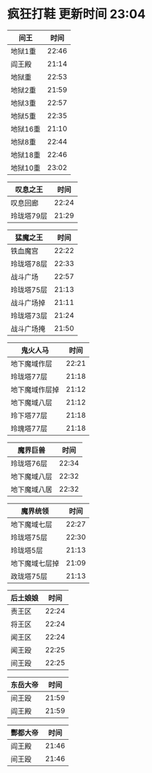 # 疯狂打鞋 更新时间 23:04

| 间王   | 时间    |
|--------|-------|
| 地狱1重 | 22:46 |
| 阎王殿 | 21:14 |
| 地狱重 | 22:53 |
| 地狱2重 | 21:59 |
| 地狱3重 | 22:57 |
| 地狱5重 | 22:35 |
| 地狱16重 | 21:10 |
| 地狱8重 | 22:44 |
| 地狱18重 | 22:46 |
| 地狱10重 | 23:02 |

| 叹息之王   | 时间    |
|--------|-------|
| 叹息回廊 | 22:24 |
| 玲珑塔79层 | 21:29 |

| 猛魔之王   | 时间    |
|--------|-------|
| 铁血魔宫 | 22:22 |
| 玲珑塔78层 | 22:33 |
| 战斗广场 | 22:57 |
| 玲珑塔75层 | 21:13 |
| 战斗广场掉 | 21:11 |
| 玲珑塔73层 | 21:24 |
| 战斗广场掩 | 21:50 |

| 鬼火人马   | 时间    |
|--------|-------|
| 地下魔域作层 | 22:21 |
| 玲珑塔77层 | 21:18 |
| 地下魔域作层掉 | 21:12 |
| 地下魔域八层 | 21:12 |
| 玲下塔77层 | 21:18 |
| 玲瑰塔77层 | 21:18 |

| 魔界巨兽   | 时间    |
|--------|-------|
| 玲珑塔76层 | 22:34 |
| 地下魔域八层 | 22:32 |
| 地下魔域八居 | 22:32 |

| 魔界统领   | 时间    |
|--------|-------|
| 地下魔域七层 | 22:27 |
| 玲珑塔75层 | 22:30 |
| 玲珑塔5层 | 21:13 |
| 地下魔域七层掉 | 21:09 |
| 政珑塔75层 | 21:13 |

| 后土娘娘   | 时间    |
|--------|-------|
| 责王区 | 22:24 |
| 将王区 | 22:24 |
| 闻王区 | 22:24 |
| 闻王殴 | 22:25 |
| 间王殴 | 22:25 |

| 东岳大帝   | 时间    |
|--------|-------|
| 间王殴 | 21:59 |
| 阎王殿 | 21:59 |

| 酆都大帝   | 时间    |
|--------|-------|
| 阎王殿 | 21:46 |
| 间王殴 | 21:46 |